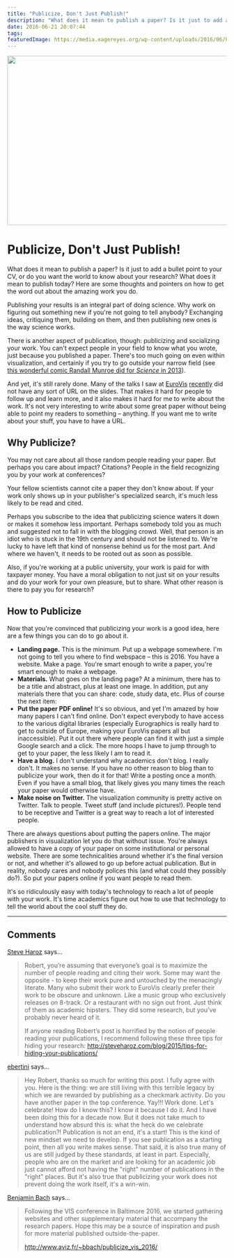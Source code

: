 ```yaml
---
title: "Publicize, Don't Just Publish!"
description: "What does it mean to publish a paper? Is it just to add a bullet point to your CV, or do you want the world to know about your research? What does it mean to publish today? Here are some thoughts and pointers on how to get the word out about the amazing work you do."
date: 2016-06-21 20:07:44
tags: 
featuredImage: https://media.eagereyes.org/wp-content/uploads/2016/06/how-much-science.png
---
```


<p align="center"><img src="https://media.eagereyes.org/wp-content/uploads/2016/06/how-much-science.png" width="637" height="388" /></p>

# Publicize, Don't Just Publish!

What does it mean to publish a paper? Is it just to add a bullet point to your CV, or do you want the world to know about your research? What does it mean to publish today? Here are some thoughts and pointers on how to get the word out about the amazing work you do.

Publishing your results is an integral part of doing science. Why work on figuring out something new if you're not going to tell anybody? Exchanging ideas, critiquing them, building on them, and then publishing new ones is the way science works.

There is another aspect of publication, though: publicizing and socializing your work. You can't expect people in your field to know what you wrote, just because you published a paper. There's too much going on even within visualization, and certainly if you try to go outside your narrow field (see <a href="http://science.sciencemag.org/content/342/6154/58.full">this wonderful comic Randall Munroe did for <em>Science</em> in 2013</a>).

And yet, it's still rarely done. Many of the talks I saw at <a href="/blog/2016/eurovis-2016-tuesday-and-wednesday">EuroVis</a> <a href="/blog/2016/eurovis-2016-thursday-and-friday">recently</a> did not have any sort of URL on the slides. That makes it hard for people to follow up and learn more, and it also makes it hard for me to write about the work. It's not very interesting to write about some great paper without being able to point my readers to something – anything. If you want me to write about your stuff, you have to have a URL.

## Why Publicize?

You may not care about all those random people reading your paper. But perhaps you care about impact? Citations? People in the field recognizing you by your work at conferences?

Your fellow scientists cannot cite a paper they don't know about. If your work only shows up in your publisher's specialized search, it's much less likely to be read and cited.

Perhaps you subscribe to the idea that publicizing science waters it down or makes it somehow less important. Perhaps somebody told you as much and suggested not to fall in with the blogging crowd. Well, that person is an idiot who is stuck in the 19th century and should not be listened to. We're lucky to have left that kind of nonsense behind us for the most part. And where we haven't, it needs to be rooted out as soon as possible.

Also, if you're working at a public university, your work is paid for with taxpayer money. You have a moral obligation to not just sit on your results and do your work for your own pleasure, but to share. What other reason is there to pay you for research?

## How to Publicize

Now that you're convinced that publicizing your work is a good idea, here are a few things you can do to go about it.

<ul>
    <li><strong>Landing page.</strong> This is the minimum. Put up a webpage somewhere. I'm not going to tell you where to find webspace – this is 2016. You have a website. Make a page. You're smart enough to write a paper, you're smart enough to make a webpage.</li>
    <li><strong>Materials.</strong> What goes on the landing page? At a minimum, there has to be a title and abstract, plus at least one image. In addition, put any materials there that you can share: code, study data, etc. Plus of course the next item:</li>
    <li><strong>Put the paper PDF online!</strong> It's so obvious, and yet I'm amazed by how many papers I can't find online. Don't expect everybody to have access to the various digital libraries (especially Eurographics is really hard to get to outside of Europe, making your EuroVis papers all but inaccessible). Put it out there where people can find it with just a simple Google search and a click. The more hoops I have to jump through to get to your paper, the less likely I am to read it.</li>
    <li><strong>Have a blog.</strong> I don't understand why academics don't blog. I really don't. It makes no sense. If you have no other reason to blog than to publicize your work, then do it for that! Write a posting once a month. Even if you have a small blog, that likely gives you many times the reach your paper would otherwise have.</li>
    <li><strong>Make noise on Twitter.</strong> The visualization community is pretty active on Twitter. Talk to people. Tweet stuff (and include pictures!). People tend to be receptive and Twitter is a great way to reach a lot of interested people.</li>
</ul>

There are always questions about putting the papers online. The major publishers in visualization let you do that without issue. You're always allowed to have a copy of your paper on some institutional or personal website. There are some technicalities around whether it's the final version or not, and whether it's allowed to go up before actual publication. But in reality, nobody cares and nobody polices this (and what could they possibly do?). So put your papers online if you want people to read them.

It's so ridiculously easy with today's technology to reach a lot of people with your work. It's time academics figure out how to use that technology to tell the world about the cool stuff they do.


<PostedBy />


<aside class="comments">

---
## Comments

<a href="http://steveharoz.com" rel="nofollow noopener" target="_blank">Steve Haroz</a> says…
>	Robert, you’re assuming that everyone’s goal is to maximize the number of people reading and citing their work. Some may want the opposite - to keep their work pure and untouched by the menacingly literate. Many who submit their work to EuroVis clearly prefer their work to be obscure and unknown. Like a music group who exclusively releases on 8-track. Or a restaurant with no sign out front. Just think of them as academic hipsters. They did some research, but you’ve probably never heard of it.
>	
>	If anyone reading Robert’s post is horrified by the notion of people reading your publications, I recommend following these three tips for hiding your research: http://steveharoz.com/blog/2015/tips-for-hiding-your-publications/

<a href="http://" rel="nofollow noopener" target="_blank">ebertini</a> says…
>	Hey Robert, thanks so much for writing this post. I fully agree with you. Here is the thing: we are still living with this terrible legacy by which we are rewarded by publishing as a checkmark activity. Do you have another paper in the top conference. Yay!!! Work done. Let's celebrate! How do I know this? I know it because I do it. And I have been doing this for a decade now. But it does not take much to understand how absurd this is: what the heck do we celebrate publication?! Publication is not an end, it's a start! This is the kind of new mindset we need to develop. If you see publication as a starting point, then all you write makes sense. That said, it is also true many of us are still judged by these standards, at least in part. Especially, people who are on the market and are looking for an academic job just cannot afford not having the "right" number of publications in the "right" places. But it's also true that publicizing your work does not prevent doing the work itself, it's a win-win.

<a href="http://benjbach.me" rel="nofollow noopener" target="_blank">Benjamin Bach</a> says…
>	Following the VIS conference in Baltimore 2016, we started gathering websites and other supplementary material that accompany the research papers. Hope this may be a source of inspiration and push for more material published outside-the-paper.
>	
>	http://www.aviz.fr/~bbach/publicize_vis_2016/

</aside>

